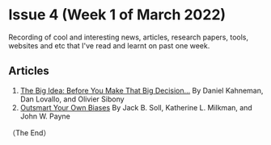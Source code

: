 # Issue 4 (Week 1 of March 2022)

Recording of cool and interesting news, articles, research papers, tools, websites and etc that I've read and learnt on past one week.

## Articles

1. [The Big Idea: Before You Make That Big Decision…](https://hbr.org/2011/06/the-big-idea-before-you-make-that-big-decision) By Daniel Kahneman, Dan Lovallo, and Olivier Sibony
2. [Outsmart Your Own Biases](https://hbr.org/2015/05/outsmart-your-own-biases) By Jack B. Soll, Katherine L. Milkman, and John W. Payne

（The End）

